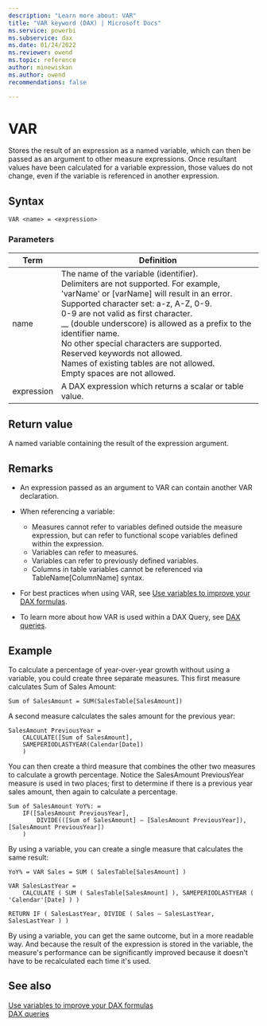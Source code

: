 ```yaml
---
description: "Learn more about: VAR"
title: "VAR keyword (DAX) | Microsoft Docs"
ms.service: powerbi 
ms.subservice: dax 
ms.date: 01/24/2022
ms.reviewer: owend
ms.topic: reference
author: minewiskan
ms.author: owend 
recommendations: false

---
```

# VAR
  
Stores the result of an expression as a named variable, which can then be passed as an argument to other measure expressions. Once resultant values have been calculated for a variable expression, those values do not change, even if the variable is referenced in another expression.  

## Syntax  
  
```dax
VAR <name> = <expression>  
```
  
### Parameters  
  
|Term|Definition|  
|--------|--------------|  
|name|The name of the variable (identifier).<br />Delimiters are not supported. For example, 'varName' or [varName] will result in an error.<br />Supported character set: a-z, A-Z, 0-9.<br />   0-9 are not valid as first character.<br />__ (double underscore) is allowed as a prefix to the identifier name.<br />No other special characters are supported.<br />Reserved keywords not allowed.<br />Names of existing tables are not allowed.<br />Empty spaces are not allowed.|  
|expression|A DAX expression which returns a scalar or table value.|  
  
## Return value

A named variable containing the result of the expression argument.   
  
## Remarks

- An expression passed as an argument to VAR can contain another VAR declaration.  
  
- When referencing a variable:  
  - Measures cannot refer to variables defined outside the measure expression, but can refer to functional scope variables defined within the expression.  
  - Variables can refer to measures.  
  - Variables can refer to previously defined variables.  
  - Columns in table variables cannot be referenced via TableName[ColumnName] syntax.  

- For best practices when using VAR, see [Use variables to improve your DAX formulas](best-practices/dax-variables.md).

- To learn more about how VAR is used within a DAX Query, see [DAX queries](dax-queries.md).

## Example

To calculate a percentage of year-over-year growth without using a variable, you could create three separate measures. This first measure calculates Sum of Sales Amount:  
  
```dax
Sum of SalesAmount = SUM(SalesTable[SalesAmount])  
```

A second measure calculates the sales amount for the previous year:  
  
```dax
SalesAmount PreviousYear =
    CALCULATE([Sum of SalesAmount],
    SAMEPERIODLASTYEAR(Calendar[Date])
    )  
```

You can then create a third measure that combines the other two measures to calculate a growth percentage. Notice the SalesAmount PreviousYear measure is used in two places; first to determine if there is a previous year sales amount, then again to calculate a percentage.  
  
```dax
Sum of SalesAmount YoY%: = 
    IF([SalesAmount PreviousYear],  
        DIVIDE(([Sum of SalesAmount] – [SalesAmount PreviousYear]), [SalesAmount PreviousYear])
    )  
```

By using a variable, you can create a single measure that calculates the same result:  
  
```dax
YoY% = VAR Sales = SUM ( SalesTable[SalesAmount] )  

VAR SalesLastYear =
    CALCULATE ( SUM ( SalesTable[SalesAmount] ), SAMEPERIODLASTYEAR ( 'Calendar'[Date] ) )

RETURN IF ( SalesLastYear, DIVIDE ( Sales – SalesLastYear, SalesLastYear ) )  
```

By using a variable, you can get the same outcome, but in a more readable way. And because the result of the expression is stored in the variable, the measure's performance can be significantly improved because it doesn't have to be recalculated each time it's used.

## See also

[Use variables to improve your DAX formulas](best-practices/dax-variables.md)  
[DAX queries](dax-queries.md)
